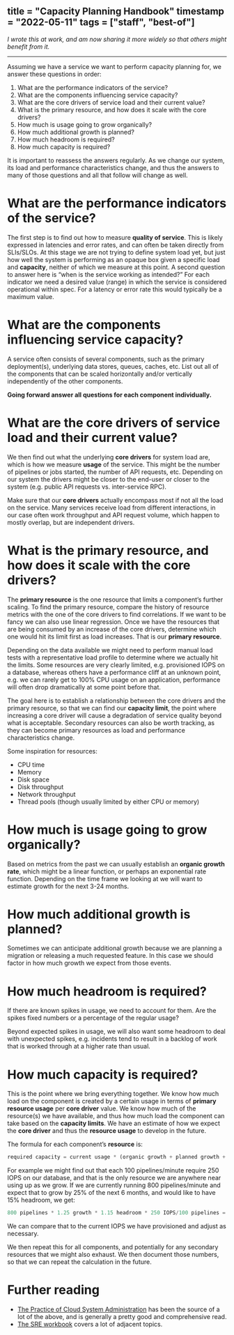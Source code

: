 title = "Capacity Planning Handbook"
timestamp = "2022-05-11"
tags = ["staff", "best-of"]
---
*I wrote this at work, and am now sharing it more widely so that others might benefit from it.*

---

Assuming we have a service we want to perform capacity planning for, we answer these questions in order:

1.  What are the performance indicators of the service?
2.  What are the components influencing service capacity?
3.  What are the core drivers of service load and their current value?
4.  What is the primary resource, and how does it scale with the core drivers?
5.  How much is usage going to grow organically?
6.  How much additional growth is planned?
7.  How much headroom is required?
8.  How much capacity is required?

It is important to reassess the answers regularly. As we change our system, its load and performance characteristics change, and thus the answers to many of those questions and all that follow will change as well.


# What are the performance indicators of the service?

The first step is to find out how to measure **quality of service**. This is likely expressed in latencies and error rates, and can often be taken directly from SLIs/SLOs. At this stage we are not trying to define system load yet, but just how well the system is performing as an opaque box given a specific load and **capacity**, neither of which we measure at this point. A second question to answer here is “when is the service working as intended?” For each indicator we need a desired value (range) in which the service is considered operational within spec. For a latency or error rate this would typically be a maximum value.


# What are the components influencing service capacity?

A service often consists of several components, such as the primary deployment(s), underlying data stores, queues, caches, etc. List out all of the components that can be scaled horizontally and/or vertically independently of the other components.

**Going forward answer all questions for each component individually.**


# What are the core drivers of service load and their current value?

We then find out what the underlying **core drivers** for system load are, which is how we measure **usage** of the service. This might be the number of pipelines or jobs started, the number of API requests, etc. Depending on our system the drivers might be closer to the end-user or closer to the system (e.g. public API requests vs. inter-service RPC).

Make sure that our **core drivers** actually encompass most if not all the load on the service. Many services receive load from different interactions, in our case often work throughput and API request volume, which happen to mostly overlap, but are independent drivers.


# What is the primary resource, and how does it scale with the core drivers?

The **primary resource** is the one resource that limits a component’s further scaling. To find the primary resource, compare the history of resource metrics with the one of the core drivers to find correlations. If we want to be fancy we can also use linear regression. Once we have the resources that are being consumed by an increase of the core drivers, determine which one would hit its limit first as load increases. That is our **primary resource**.

Depending on the data available we might need to perform manual load tests with a representative load profile to determine where we actually hit the limits. Some resources are very clearly limited, e.g. provisioned IOPS on a database, whereas others have a performance cliff at an unknown point, e.g. we can rarely get to 100% CPU usage on an application, performance will often drop dramatically at some point before that.

The goal here is to establish a relationship between the core drivers and the primary resource, so that we can find our **capacity limit**, the point where increasing a core driver will cause a degradation of service quality beyond what is acceptable. Secondary resources can also be worth tracking, as they can become primary resources as load and performance characteristics change.

Some inspiration for resources:

-   CPU time
-   Memory
-   Disk space
-   Disk throughput
-   Network throughput
-   Thread pools (though usually limited by either CPU or memory)


# How much is usage going to grow organically?

Based on metrics from the past we can usually establish an **organic growth rate**, which might be a linear function, or perhaps an exponential rate function. Depending on the time frame we looking at we will want to estimate growth for the next 3-24 months.


# How much additional growth is planned?

Sometimes we can anticipate additional growth because we are planning a migration or releasing a much requested feature. In this case we should factor in how much growth we expect from those events.


# How much headroom is required?

If there are known spikes in usage, we need to account for them. Are the spikes fixed numbers or a percentage of the regular usage?

Beyond expected spikes in usage, we will also want some headroom to deal with unexpected spikes, e.g. incidents tend to result in a backlog of work that is worked through at a higher rate than usual.


# How much capacity is required?

This is the point where we bring everything together. We know how much load on the component is created by a certain usage in terms of **primary resource usage** per **core driver** value. We know how much of the resource(s) we have available, and thus how much load the component can take based on the **capacity limits**. We have an estimate of how we expect the **core driver** and thus the **resource usage** to develop in the future.

The formula for each component’s **resource** is:

```python
required capacity = current usage * (organic growth + planned growth + headroom) * resource required per usage
```

For example we might find out that each 100 pipelines/minute require 250 IOPS on our database, and that is the only resource we are anywhere near using up as we grow. If we are currently running 800 pipelines/minute and expect that to grow by 25% of the next 6 months, and would like to have 15% headroom, we get:

```python
800 pipelines * 1.25 growth * 1.15 headroom * 250 IOPS/100 pipelines = 2875 IOPS required
```

We can compare that to the current IOPS we have provisioned and adjust as necessary.

We then repeat this for all components, and potentially for any secondary resources that we might also exhaust. We then document those numbers, so that we can repeat the calculation in the future.


# Further reading

-   [The Practice of Cloud System Administration](https://the-cloud-book.com/) has been the source of a lot of the above, and is generally a pretty good and comprehensive read.
-   [The SRE workbook](https://sre.google/workbook/table-of-contents/) covers a lot of adjacent topics.
